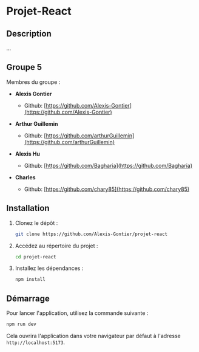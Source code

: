 # Projet-React

## Description
...

## Groupe 5

Membres du groupe :
- **Alexis Gontier**
   - Github: [https://github.com/Alexis-Gontier](https://github.com/Alexis-Gontier)

- **Arthur Guillemin**
   - Github: [https://github.com/arthurGuillemin](https://github.com/arthurGuillemin)

- **Alexis Hu**
   - Github: [https://github.com/Bagharia](https://github.com/Bagharia)

- **Charles**
   - Github: [https://github.com/chary85](https://github.com/chary85)

## Installation

1. Clonez le dépôt :
    ```bash
    git clone https://github.com/Alexis-Gontier/projet-react
    ```

2. Accédez au répertoire du projet :

    ```bash
    cd projet-react
    ```

3. Installez les dépendances :
    ```bash
    npm install
    ```
## Démarrage
Pour lancer l'application, utilisez la commande suivante :

   ```bash
   npm run dev
   ```
Cela ouvrira l'application dans votre navigateur par défaut à l'adresse `http://localhost:5173`.
